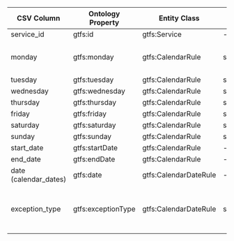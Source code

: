 | CSV Column           | Ontology Property | Entity Class | Rel. Entity Class | Subject Generation    | Join Condition | Datatype | Function Name | Function Output |
| --- | --- | --- | --- | --- | --- | --- | --- | --- |
| service_id | gtfs:id | gtfs:Service | - | `http://example.org/service/{service_id}` | - | xsd:string | - | - |
| monday | gtfs:monday | gtfs:CalendarRule | skos:Concept | `http://example.org/rule/{service_id}` | - | URI | - | mapDayAvailability 1 → `<http://transport.linkeddata.es/kos/day/available>`<br>0 → `<http://transport.linkeddata.es/kos/day/not-available>` |
| tuesday | gtfs:tuesday | gtfs:CalendarRule | skos:Concept | `http://example.org/rule/{service_id}` | - | URI | - | mapDayAvailability Same as above |
| wednesday | gtfs:wednesday | gtfs:CalendarRule | skos:Concept | `http://example.org/rule/{service_id}` | - | URI | - | mapDayAvailability Same as above |
| thursday | gtfs:thursday | gtfs:CalendarRule | skos:Concept | `http://example.org/rule/{service_id}` | - | URI | - | mapDayAvailability Same as above |
| friday | gtfs:friday | gtfs:CalendarRule | skos:Concept | `http://example.org/rule/{service_id}` | - | URI | - | mapDayAvailability Same as above |
| saturday | gtfs:saturday | gtfs:CalendarRule | skos:Concept | `http://example.org/rule/{service_id}` | - | URI | - | mapDayAvailability Same as above |
| sunday | gtfs:sunday | gtfs:CalendarRule | skos:Concept | `http://example.org/rule/{service_id}` | - | URI | - | mapDayAvailability Same as above |
| start_date | gtfs:startDate | gtfs:CalendarRule | - | `http://example.org/rule/{service_id}` | - | schema:startDate | - | - |
| end_date | gtfs:endDate | gtfs:CalendarRule | - | `http://example.org/rule/{service_id}` | - | schema:endDate | - | - |
| date (calendar_dates) | gtfs:date | gtfs:CalendarDateRule | - | `http://example.org/rule/{service_id}_{date}` | - | xsd:date | - | - |
| exception_type | gtfs:exceptionType | gtfs:CalendarDateRule | skos:Concept | `http://example.org/rule/{service_id}_{date}` | - | URI | - | mapExceptionType 1 → `<http://transport.linkeddata.es/kos/exception-type/removed>`<br>2 → `<http://transport.linkeddata.es/kos/exception-type/added>` |
